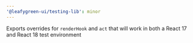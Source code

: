 ```yaml
---
'@leafygreen-ui/testing-lib': minor
---
```


Exports overrides for `renderHook` and `act` that will work in both a React 17 and React 18 test environment
